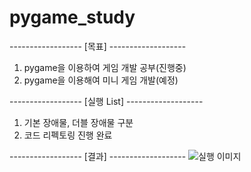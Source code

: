 # pygame_study

------------------ [목표] -------------------
1. pygame을 이용하여 게임 개발 공부(진행중)
2. pygame을 이용해여 미니 게임 개발(예정)

------------------ [실행 List] -------------------
1. 기본 장애물, 더블 장애물 구분 
2. 코드 리펙토링 진행 완료


------------------ [결과] -------------------
![실행 이미지](https://cdn.discordapp.com/attachments/911905192407101463/983694182633836544/gif_2.gif)
